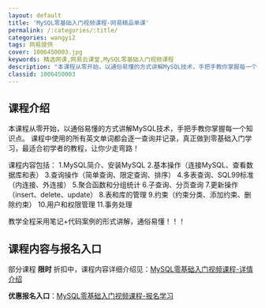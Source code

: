 ```yaml
---
layout: default
title: 'MySQL零基础入门视频课程-网易精品单课'
permalink: /:categories/:title/
categories: wangyi2
tags: 网易提供
cover: 1006450003.jpg
keywords: 精选网课,网易云课堂,MySQL零基础入门视频课程
description: "本课程从零开始，以通俗易懂的方式讲解MySQL技术，手把手教你掌握每一个知识点。课程中使用的所有英文单词都会逐一查询并记录，真正做到零基础入门学习，最适合初学者的教程，让你少走弯路！课程内容"
classid: 1006450003
---
```


## 课程介绍

本课程从零开始，以通俗易懂的方式讲解MySQL技术，手把手教你掌握每一个知识点。
课程中使用的所有英文单词都会逐一查询并记录，真正做到零基础入门学习，最适合初学者的教程，让你少走弯路！

课程内容包括：
1.MySQL简介、安装MySQL
2.基本操作（连接MySQL、查看数据库和表）
3.查询操作（简单查询、限定查询、排序）
4.多表查询、SQL99标准（内连接、外连接）
5.聚合函数和分组统计
6.子查询、分页查询
7.更新操作（insert、delete、update）
8.表和库的管理
9.约束（约束分类、添加约束、删除约束）
10.用户和权限管理
11.事务处理 
 
教学全程采用笔记+代码案例的形式讲解，通俗易懂！！！

## 课程内容与报名入口

部分课程 **限时** 折扣中，课程内容详细介绍见：[MySQL零基础入门视频课程-详情介绍](https://study.163.com/course/introduction/1006450003.htm?share=1&shareId=1025206652&utm_campaign=share&utm_medium=iphoneShare&utm_source=&utm_u=1025206652)

**优惠报名入口**：[MySQL零基础入门视频课程-报名学习](https://study.163.com/course/introduction/1006450003.htm?share=1&shareId=1025206652&utm_campaign=share&utm_medium=iphoneShare&utm_source=&utm_u=1025206652)

